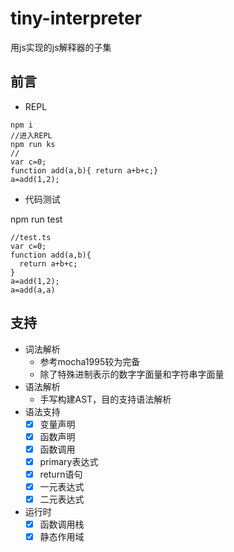 # tiny-interpreter
用js实现的js解释器的子集

## 前言
- REPL
```
npm i
//进入REPL
npm run ks
//
var c=0;
function add(a,b){ return a+b+c;}
a=add(1,2);
```
- 代码测试

npm run test
```
//test.ts
var c=0;
function add(a,b){
  return a+b+c;
}
a=add(1,2);
a=add(a,a)
```

## 支持

- 词法解析
  - 参考mocha1995较为完备
  - 除了特殊进制表示的数字字面量和字符串字面量
- 语法解析
  - 手写构建AST，目的支持语法解析
- 语法支持
  - [x] 变量声明
  - [x] 函数声明
  - [x] 函数调用
  - [x] primary表达式
  - [x] return语句
  - [x] 一元表达式
  - [x] 二元表达式
- 运行时
  - [x] 函数调用栈
  - [x] 静态作用域
